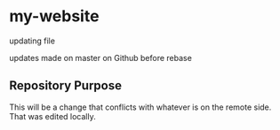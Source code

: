 # my-website

updating file

updates made on master on Github before rebase

## Repository Purpose

This will be a change that conflicts with whatever is on the remote side. That was edited locally.
